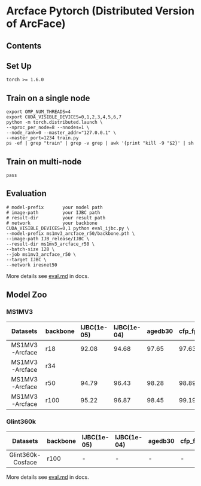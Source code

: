 # Arcface Pytorch (Distributed Version of ArcFace)


## Contents

## Set Up
```shell
torch >= 1.6.0
```

## Train on a single node 
```shell
export OMP_NUM_THREADS=4
export CUDA_VISIBLE_DEVICES=0,1,2,3,4,5,6,7 
python -m torch.distributed.launch \ 
--nproc_per_node=8 --nnodes=1 \
--node_rank=0 --master_addr="127.0.0.1" \
--master_port=1234 train.py
ps -ef | grep "train" | grep -v grep | awk '{print "kill -9 "$2}' | sh
```

## Train on multi-node
```shell
pass
```

## Evaluation
```shell
# model-prefix       your model path
# image-path         your IJBC path
# result-dir         your result path
# network            your backbone
CUDA_VISIBLE_DEVICES=0,1 python eval_ijbc.py \
--model-prefix ms1mv3_arcface_r50/backbone.pth \
--image-path IJB_release/IJBC \
--result-dir ms1mv3_arcface_r50 \
--batch-size 128 \
--job ms1mv3_arcface_r50 \
--target IJBC \
--network iresnet50
```
More details see [eval.md](docs/eval.md) in docs.


## Model Zoo
### MS1MV3
|   Datasets          | backbone | IJBC(1e-05) | IJBC(1e-04) |agedb30|cfp_fp|lfw  | 
| :---:               | :---     | :---        | :---        |:---   |:---  |:--- |  
| MS1MV3-Arcface      | r18      |   92.08     |  94.68      |97.65  |97.63 |99.73|
| MS1MV3-Arcface      | r34      |             |             |       |      |     | 
| MS1MV3-Arcface      | r50      |   94.79     |  96.43      |98.28  |98.89 |99.85| 
| MS1MV3-Arcface      | r100     |   95.22     |  96.87      |98.45  |99.19 |99.85| 

### Glint360k
|   Datasets          | backbone | IJBC(1e-05) | IJBC(1e-04) |agedb30|cfp_fp|lfw  | 
| :---:               | :---     | :---        | :---        |:---   |:---  |:--- |
| Glint360k-Cosface   | r100     | -           | -           |-      |-     |-    |

More details see [eval.md](docs/modelzoo.md) in docs.
